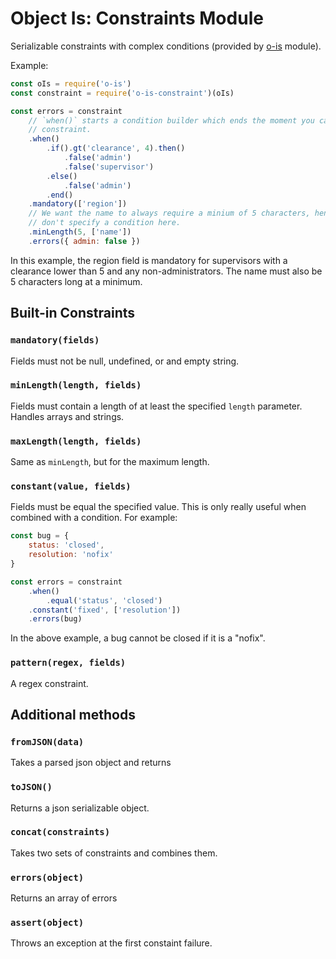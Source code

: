 # Object Is: Constraints Module
Serializable constraints with complex conditions (provided by [o-is][1]
module).

Example:
```javascript
const oIs = require('o-is')
const constraint = require('o-is-constraint')(oIs)

const errors = constraint
	// `when()` starts a condition builder which ends the moment you call a
	// constraint.
	.when()
		.if().gt('clearance', 4).then()
			.false('admin')
			.false('supervisor')
		.else()
			.false('admin')
		.end()
	.mandatory(['region'])
	// We want the name to always require a minium of 5 characters, hence we
	// don't specify a condition here.
	.minLength(5, ['name'])
	.errors({ admin: false })
```
In this example, the region field is mandatory for supervisors with a clearance
lower than 5 and any non-administrators. The name must also be 5 characters
long at a minimum.

## Built-in Constraints

### `mandatory(fields)`
Fields must not be null, undefined, or and empty string.

### `minLength(length, fields)`
Fields must contain a length of at least the specified `length` parameter.
Handles arrays and strings.

### `maxLength(length, fields)`
Same as `minLength`, but for the maximum length.

### `constant(value, fields)`
Fields must be equal the specified value. This is only really useful when
combined with a condition. For example:

```javascript
const bug = {
	status: 'closed',
	resolution: 'nofix'
}

const errors = constraint
	.when()
		.equal('status', 'closed')
	.constant('fixed', ['resolution'])
	.errors(bug)
```
In the above example, a bug cannot be closed if it is a "nofix".

### `pattern(regex, fields)`
A regex constraint.

## Additional methods

### `fromJSON(data)`
Takes a parsed json object and returns

### `toJSON()`
Returns a json serializable object.

### `concat(constraints)`
Takes two sets of constraints and combines them.

### `errors(object)`
Returns an array of errors

### `assert(object)`
Throws an exception at the first constaint failure.


[1]: https://github.com/AGhost-7/o-is/tree/master/packages/o-is
